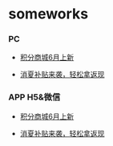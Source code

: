 # someworks


### PC

- [积分商城6月上新](https://github.com/fozero/somewks/blob/master/new61/src/index.html)

- [消夏补贴来袭，轻松拿返现](https://github.com/fozero/somewks/blob/master/month6-xxbt/src/index.html)


### APP H5&微信

- [积分商城6月上新](https://github.com/fozero/somewks/blob/master/new61/src/app.html)

- [消夏补贴来袭，轻松拿返现](https://github.com/fozero/somewks/blob/master/month6-xxbt/src/app.html)